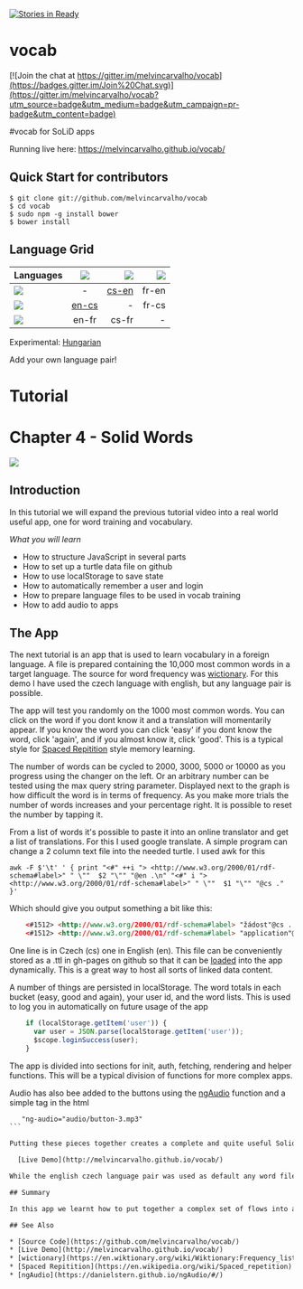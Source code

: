 [![Stories in Ready](https://badge.waffle.io/melvincarvalho/vocab.png?label=ready&title=Ready)](https://waffle.io/melvincarvalho/vocab)
# vocab

[![Join the chat at https://gitter.im/melvincarvalho/vocab](https://badges.gitter.im/Join%20Chat.svg)](https://gitter.im/melvincarvalho/vocab?utm_source=badge&utm_medium=badge&utm_campaign=pr-badge&utm_content=badge)


#vocab for SoLiD apps

Running live here: https://melvincarvalho.github.io/vocab/

Quick Start for contributors
----------------------------

```
$ git clone git://github.com/melvincarvalho/vocab
$ cd vocab
$ sudo npm -g install bower
$ bower install
```

## Language Grid

| Languages | ![](http://melvincarvalho.github.io/vocab/flags/flags_iso/48/gb.png) | ![](http://melvincarvalho.github.io/vocab/flags/flags_iso/48/cz.png) | ![](http://melvincarvalho.github.io/vocab/flags/flags_iso/48/fr.png) |
| --- |:---:| ---:|---:|
| ![](http://melvincarvalho.github.io/vocab/flags/flags_iso/48/gb.png) | - | [cs-en](https://melvincarvalho.github.io/vocab/) | fr-en |
| ![](http://melvincarvalho.github.io/vocab/flags/flags_iso/48/cz.png) | [en-cs](https://melvincarvalho.github.io/vocab/?lang1=en&lang2=cs) | - | fr-cs |
| ![](http://melvincarvalho.github.io/vocab/flags/flags_iso/48/fr.png) | en-fr | cs-fr | - |

Experimental: [Hungarian](https://melvincarvalho.github.io/vocab/?lang1=hu&lang2=en&storageURI=https:%2F%2Fmelvincarvalho.github.io%2Fdata%2Fvocab%2Fhu-en.ttl&max=1000)

Add your own language pair!

# Tutorial

# Chapter 4 - Solid Words

![](https://melvincarvalho.gitbooks.io/solid-tutorials/content/words.png)


## Introduction

In this tutorial we will expand the previous tutorial video into a real world useful app, one for word training and vocabulary.

*What you will learn*

* How to structure JavaScript in several parts
* How to set up a turtle data file on github
* How to use localStorage to save state
* How to automatically remember a user and login
* How to prepare language files to be used in vocab training
* How to add audio to apps

## The App


The next tutorial is an app that is used to learn vocabulary in a foreign language.  A file is prepared containing the 10,000 most common words in a target language.  The source for word frequency was [wictionary](https://en.wiktionary.org/wiki/Wiktionary:Frequency_lists).  For this demo I have used the czech language with english, but any language pair is possible.

The app will test you randomly on the 1000 most common words.  You can click on the word if you dont know it and a translation will momentarily appear.  If you know the word you can click 'easy' if you dont know the word, click 'again', and if you almost know it, click 'good'.  This is a typical style for [Spaced Repitition](https://en.wikipedia.org/wiki/Spaced_repetition) style memory learning.

The number of words can be cycled to 2000, 3000, 5000 or 10000 as you progress using the changer on the left.  Or an arbitrary number can be tested using the max query string parameter.  Displayed next to the graph is how difficult the word is in terms of frequency.  As you make more trials the number of words increases and your percentage right.  It is possible to reset the number by tapping it.

From a list of words it's possible to paste it into an online translator and get a list of translations.  For this I used google translate.  A simple program can change a 2 column text file into the needed turtle.  I used awk for this

```
awk -F $'\t' ' { print "<#" ++i "> <http://www.w3.org/2000/01/rdf-schema#label>" " \""  $2 "\"" "@en .\n" "<#" i ">  <http://www.w3.org/2000/01/rdf-schema#label>" " \""  $1 "\"" "@cs ." }'
```

Which should give you output something a bit like this:

```html
    <#1512> <http://www.w3.org/2000/01/rdf-schema#label> "žádost"@cs .
    <#1512> <http://www.w3.org/2000/01/rdf-schema#label> "application"@en .
````

One line is in Czech (cs) one in English (en).  This file can be conveniently stored as a .ttl in gh-pages on github so that it can be [loaded](https://github.com/melvincarvalho/data/blob/master/vocab/czech.ttl) into the app dynamically.  This is a great way to host all sorts of linked data content.

A number of things are persisted in localStorage.  The word totals in each bucket (easy, good and again), your user id, and the word lists.  This is used to log you in automatically on future usage of the app

```JavaScript
    if (localStorage.getItem('user')) {
      var user = JSON.parse(localStorage.getItem('user'));
      $scope.loginSuccess(user);
    }
```

The app is divided into sections for init, auth, fetching, rendering and helper functions.  This will be a typical division of functions for more complex apps.

Audio has also bee added to the buttons using the [ngAudio](https://danielstern.github.io/ngAudio/#/) function and a simple tag in the html

````html
   "ng-audio="audio/button-3.mp3"
```

Putting these pieces together creates a complete and quite useful Solid application.

  [Live Demo](http://melvincarvalho.github.io/vocab/)

While the english czech language pair was used as default any word file could be used for vocabulary testing.

## Summary

In this app we learnt how to put together a complex set of flows into an app structure that is more robust.  localStorage was used to persist common items, and login was remembered.  Turtle files were created, hosted and pulled in dynamically, and audio was added.  In the next tutorial we will show how to create realtime updates using websockets.

## See Also

* [Source Code](https://github.com/melvincarvalho/vocab/)
* [Live Demo](http://melvincarvalho.github.io/vocab/)
* [wictionary](https://en.wiktionary.org/wiki/Wiktionary:Frequency_lists)
* [Spaced Repitition](https://en.wikipedia.org/wiki/Spaced_repetition)
* [ngAudio](https://danielstern.github.io/ngAudio/#/)
